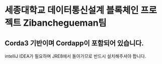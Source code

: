 # 세종대학교 데이터통신설계 블록체인 프로젝트 Zibanchegueman팀
## Corda3 기반이며 Cordapp이 포함되어 있습니다.
intelliJ IDEA가 필요하며 JRE8에서 돌아가므로 반드시 설치해주셔야 합니다.

